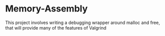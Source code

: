 # Memory-Assembly
This project involves writing a debugging wrapper around malloc and free, that will provide many of the features of Valgrind
